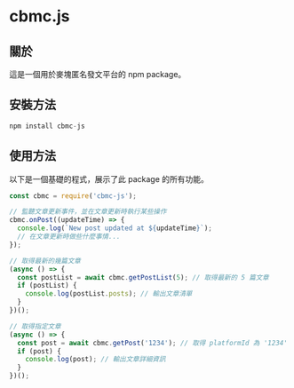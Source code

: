 # cbmc.js
## 關於
這是一個用於麥塊匿名發文平台的 npm package。  
## 安裝方法
```js
npm install cbmc-js
```
## 使用方法
以下是一個基礎的程式，展示了此 package 的所有功能。  
```js
const cbmc = require('cbmc-js');

// 監聽文章更新事件，並在文章更新時執行某些操作
cbmc.onPost((updateTime) => {
  console.log(`New post updated at ${updateTime}`);
  // 在文章更新時做些什麼事情...
});

// 取得最新的幾篇文章
(async () => {
  const postList = await cbmc.getPostList(5); // 取得最新的 5 篇文章
  if (postList) {
    console.log(postList.posts); // 輸出文章清單
  }
})();

// 取得指定文章
(async () => {
  const post = await cbmc.getPost('1234'); // 取得 platformId 為 '1234' 的文章
  if (post) {
    console.log(post); // 輸出文章詳細資訊
  }
})();
```